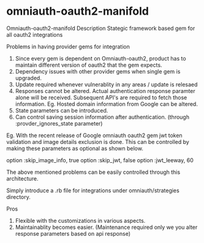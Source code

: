 # omniauth-oauth2-manifold

Omniauth-oauth2-manifold
Description
Stategic framework based gem for all oauth2 integrations

Problems in having provider gems for integration
1. Since every gem is dependent on Omniauth-oauth2, product has to maintain different version of oauth2 that the gem expects.
2. Dependency issues with other provider gems when single gem is upgraded.
3. Update required whenever vulnerablity in any areas / update is relesaed
4. Responses cannot be altered. Actual authentication response paramter alone will be received. Subsequent API's are required to fetch those information. Eg. Hosted domain information from Google can be altered.
5. State parameters can be introduced.
6. Can control saving session information after authentication. (through :provder_ignores_state parameter)

Eg. With the recent release of Google omniauth oauth2 gem jwt token validation and image details exclusion is done. This can be controlled by making these parameters as optional as shown below.

option :skip_image_info, true
      option :skip_jwt, false
      option :jwt_leeway, 60

The above mentioned problems can be easily controlled through this architecture.

Simply introduce a .rb file for integrations under omniauth/strategies directory.

Pros

1. Flexible with the customizations in various aspects.
2. Maintainablity becomes easier. (Maintenance required only we you alter response parameters based on api response)
